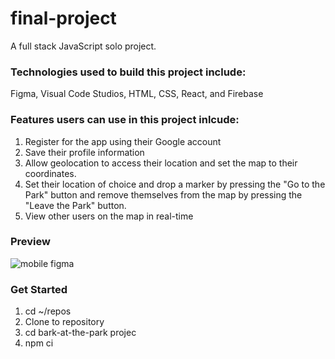 # final-project

A full stack JavaScript solo project.

### Technologies used to build this project include:
Figma, Visual Code Studios, HTML, CSS, React, and Firebase

### Features users can use in this project inlcude:
1. Register for the app using their Google account
2. Save their profile information 
3. Allow geolocation to access their location and set the map to their coordinates.
4. Set their location of choice and drop a marker by pressing the "Go to the Park" button and remove themselves from the map by pressing the "Leave the Park" button.
5. View other users on the map in real-time

### Preview
![mobile figma](https://user-images.githubusercontent.com/78890855/121731420-c21c9600-caa5-11eb-9cbf-cb23310e2d6f.PNG)

### Get Started 
1. cd ~/repos
2. Clone to repository
3. cd bark-at-the-park projec
4. npm ci
